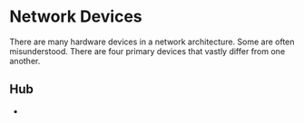 # Network Devices

There are many hardware devices in a network architecture. Some are often misunderstood. There are four primary devices that vastly differ from one another.


## Hub

- 
